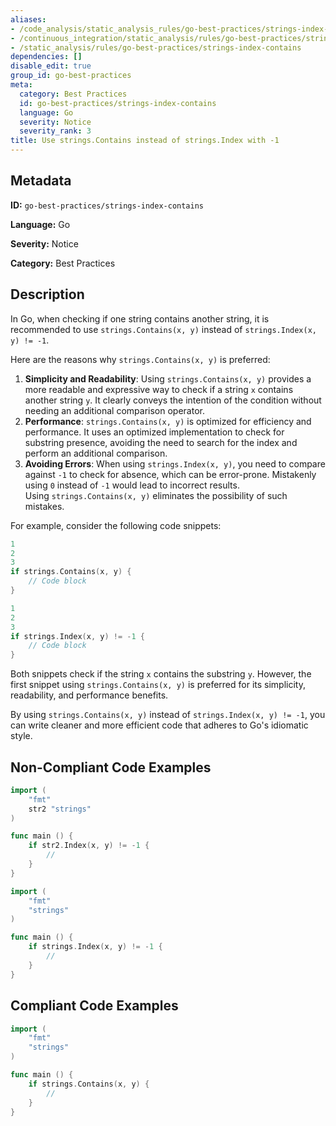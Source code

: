 ```yaml
---
aliases:
- /code_analysis/static_analysis_rules/go-best-practices/strings-index-contains
- /continuous_integration/static_analysis/rules/go-best-practices/strings-index-contains
- /static_analysis/rules/go-best-practices/strings-index-contains
dependencies: []
disable_edit: true
group_id: go-best-practices
meta:
  category: Best Practices
  id: go-best-practices/strings-index-contains
  language: Go
  severity: Notice
  severity_rank: 3
title: Use strings.Contains instead of strings.Index with -1
---
```

<!--  SOURCED FROM https://github.com/DataDog/datadog-static-analyzer-rule-docs -->


## Metadata
**ID:** `go-best-practices/strings-index-contains`

**Language:** Go

**Severity:** Notice

**Category:** Best Practices

## Description
In Go, when checking if one string contains another string, it is recommended to use `strings.Contains(x, y)` instead of `strings.Index(x, y) != -1`.

Here are the reasons why `strings.Contains(x, y)` is preferred:

1.  **Simplicity and Readability**: Using `strings.Contains(x, y)` provides a more readable and expressive way to check if a string `x` contains another string `y`. It clearly conveys the intention of the condition without needing an additional comparison operator.
2.  **Performance**: `strings.Contains(x, y)` is optimized for efficiency and performance. It uses an optimized implementation to check for substring presence, avoiding the need to search for the index and perform an additional comparison.
3.  **Avoiding Errors**: When using `strings.Index(x, y)`, you need to compare against `-1` to check for absence, which can be error-prone. Mistakenly using `0` instead of `-1` would lead to incorrect results. Using `strings.Contains(x, y)` eliminates the possibility of such mistakes.

For example, consider the following code snippets:

```go
1
2
3
if strings.Contains(x, y) {
    // Code block
}
```

```go
1
2
3
if strings.Index(x, y) != -1 {
    // Code block
}
```

Both snippets check if the string `x` contains the substring `y`. However, the first snippet using `strings.Contains(x, y)` is preferred for its simplicity, readability, and performance benefits.

By using `strings.Contains(x, y)` instead of `strings.Index(x, y) != -1`, you can write cleaner and more efficient code that adheres to Go's idiomatic style.


## Non-Compliant Code Examples
```go
import (
	"fmt"
	str2 "strings"
)

func main () {
    if str2.Index(x, y) != -1 {
        //
    }
}
```

```go
import (
	"fmt"
	"strings"
)

func main () {
    if strings.Index(x, y) != -1 {
        //
    }
}
```

## Compliant Code Examples
```go
import (
	"fmt"
	"strings"
)

func main () {
    if strings.Contains(x, y) {
        //
    }
}
```

